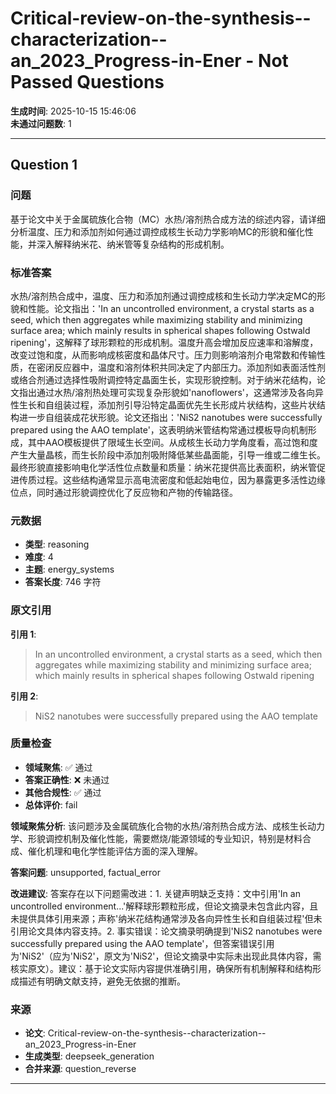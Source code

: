 # Critical-review-on-the-synthesis--characterization--an_2023_Progress-in-Ener - Not Passed Questions

**生成时间**: 2025-10-15 15:46:06  
**未通过问题数**: 1

---

## Question 1

### 问题

基于论文中关于金属硫族化合物（MC）水热/溶剂热合成方法的综述内容，请详细分析温度、压力和添加剂如何通过调控成核生长动力学影响MC的形貌和催化性能，并深入解释纳米花、纳米管等复杂结构的形成机制。

### 标准答案

水热/溶剂热合成中，温度、压力和添加剂通过调控成核和生长动力学决定MC的形貌和性能。论文指出：'In an uncontrolled environment, a crystal starts as a seed, which then aggregates while maximizing stability and minimizing surface area; which mainly results in spherical shapes following Ostwald ripening'，这解释了球形颗粒的形成机制。温度升高会增加反应速率和溶解度，改变过饱和度，从而影响成核密度和晶体尺寸。压力则影响溶剂介电常数和传输性质，在密闭反应器中，温度和溶剂体积共同决定了内部压力。添加剂如表面活性剂或络合剂通过选择性吸附调控特定晶面生长，实现形貌控制。对于纳米花结构，论文指出通过水热/溶剂热处理可实现复杂形貌如'nanoflowers'，这通常涉及各向异性生长和自组装过程，添加剂引导沿特定晶面优先生长形成片状结构，这些片状结构进一步自组装成花状形貌。论文还指出：'NiS2 nanotubes were successfully prepared using the AAO template'，这表明纳米管结构常通过模板导向机制形成，其中AAO模板提供了限域生长空间。从成核生长动力学角度看，高过饱和度产生大量晶核，而生长阶段中添加剂吸附降低某些晶面能，引导一维或二维生长。最终形貌直接影响电化学活性位点数量和质量：纳米花提供高比表面积，纳米管促进传质过程。这些结构通常显示高电流密度和低起始电位，因为暴露更多活性边缘位点，同时通过形貌调控优化了反应物和产物的传输路径。

### 元数据

- **类型**: reasoning
- **难度**: 4
- **主题**: energy_systems
- **答案长度**: 746 字符

### 原文引用

**引用 1**:
> In an uncontrolled environment, a crystal starts as a seed, which then aggregates while maximizing stability and minimizing surface area; which mainly results in spherical shapes following Ostwald ripening

**引用 2**:
> NiS2 nanotubes were successfully prepared using the AAO template

### 质量检查

- **领域聚焦**: ✅ 通过
- **答案正确性**: ❌ 未通过
- **其他合规性**: ✅ 通过
- **总体评价**: fail

**领域聚焦分析**: 该问题涉及金属硫族化合物的水热/溶剂热合成方法、成核生长动力学、形貌调控机制及催化性能，需要燃烧/能源领域的专业知识，特别是材料合成、催化机理和电化学性能评估方面的深入理解。

**答案问题**: unsupported, factual_error

**改进建议**: 答案存在以下问题需改进：1. 关键声明缺乏支持：文中引用'In an uncontrolled environment...'解释球形颗粒形成，但论文摘录未包含此内容，且未提供具体引用来源；声称'纳米花结构通常涉及各向异性生长和自组装过程'但未引用论文具体内容支持。2. 事实错误：论文摘录明确提到'NiS2 nanotubes were successfully prepared using the AAO template'，但答案错误引用为'NiS2'（应为'NiS2'，原文为'NiS2'，但论文摘录中实际未出现此具体内容，需核实原文）。建议：基于论文实际内容提供准确引用，确保所有机制解释和结构形成描述有明确文献支持，避免无依据的推断。

### 来源

- **论文**: Critical-review-on-the-synthesis--characterization--an_2023_Progress-in-Ener
- **生成类型**: deepseek_generation
- **合并来源**: question_reverse

---

